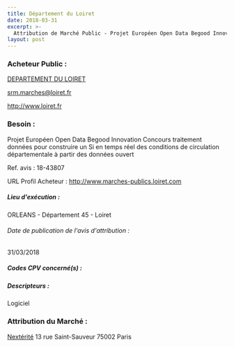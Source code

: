 ```yaml
---
title: Département du Loiret
date: 2018-03-31
excerpt: >-
  Attribution de Marché Public - Projet Européen Open Data Begood Innovation Concours traitement données pour construire un Si en temps réel des conditions de circulation départementale à partir des données ouvert
layout: post
---
```


### Acheteur Public : 
<a href="/acheteur-137/siren-224500017"> DEPARTEMENT DU LOIRET</a><br/>



srm.marches@loiret.fr


http://www.loiret.fr
### Besoin :

Projet Européen Open Data Begood Innovation Concours traitement données pour construire un Si en temps réel des conditions de circulation départementale à partir des données ouvert

Ref. avis : 18-43807

URL Profil Acheteur : http://www.marches-publics.loiret.com

##### Lieu d'exécution :

ORLEANS - Département 45 - Loiret

###### Date de publication de l'avis d'attribution : 
31/03/2018

##### Codes CPV concerné(s) :

##### Descripteurs :
Logiciel <br/>

### Attribution du Marché :
<a href="/entreprise-577/siren-801821653"> Nextérité</a>    13 rue Saint-Sauveur 75002 Paris <br/>
